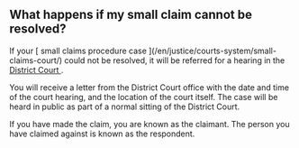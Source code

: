 ##  What happens if my small claim cannot be resolved?

If your [ small claims procedure case ](/en/justice/courts-system/small-
claims-court/) could not be resolved, it will be referred for a hearing in the
[ District Court ](/en/justice/courts-system/district-court/) .

You will receive a letter from the District Court office with the date and
time of the court hearing, and the location of the court itself. The case will
be heard in public as part of a normal sitting of the District Court.

If you have made the claim, you are known as the claimant. The person you have
claimed against is known as the respondent.
